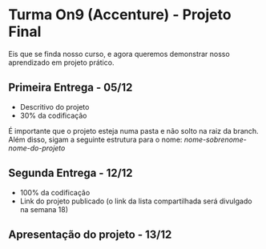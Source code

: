# Turma On9 (Accenture) - Projeto Final

Eis que se finda nosso curso, e agora queremos demonstrar nosso aprendizado em projeto prático.

## Primeira Entrega - 05/12

* Descritivo do projeto
* 30% da codificação

É importante que o projeto esteja numa pasta e não solto na raiz da branch. Além disso, sigam a seguinte estrutura para o nome:
_nome-sobrenome-nome-do-projeto_

## Segunda Entrega - 12/12

* 100% da codificação
* Link do projeto publicado (o link da lista compartilhada será divulgado na semana 18)

## Apresentação do projeto - 13/12
